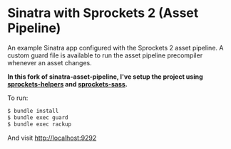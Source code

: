 Sinatra with Sprockets 2 (Asset Pipeline)
=========================================

An example Sinatra app configured with the Sprockets 2 asset pipeline. A custom guard file is available to run the asset pipeline precompiler whenever an asset changes.

**In this fork of sinatra-asset-pipeline, I've setup the project using [sprockets-helpers](https://github.com/petebrowne/sprockets-helpers) and [sprockets-sass](https://github.com/petebrowne/sprockets-sass).**

To run:

``` bash
$ bundle install
$ bundle exec guard
$ bundle exec rackup
```

And visit <http://localhost:9292>
